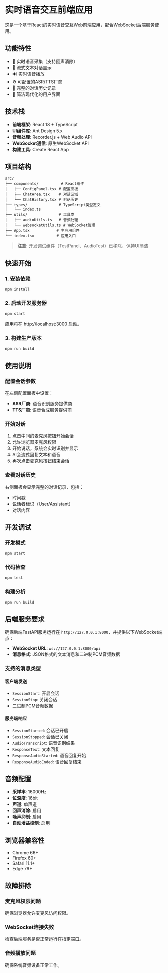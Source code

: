# 实时语音交互前端应用

这是一个基于React的实时语音交互Web前端应用，配合WebSocket后端服务使用。

## 功能特性

- 🎤 实时语音采集（支持回声消除）
- 💬 流式文本对话显示
- 🔊 实时语音播放
- ⚙️ 可配置的ASR/TTS厂商
- 📝 完整的对话历史记录
- 🎨 简洁现代化的用户界面

## 技术栈

- **前端框架**: React 18 + TypeScript
- **UI组件库**: Ant Design 5.x
- **音频处理**: Recorder.js + Web Audio API
- **WebSocket通信**: 原生WebSocket API
- **构建工具**: Create React App

## 项目结构

```
src/
├── components/          # React组件
│   ├── ConfigPanel.tsx # 配置面板
│   ├── ChatArea.tsx    # 对话区域
│   └── ChatHistory.tsx # 对话历史
├── types/              # TypeScript类型定义
│   └── index.ts
├── utils/              # 工具类
│   ├── audioUtils.ts   # 音频处理
│   └── websocketUtils.ts # WebSocket管理
├── App.tsx            # 主应用组件
└── index.tsx          # 应用入口
```

> **注意**: 开发调试组件（TestPanel、AudioTest）已移除，保持UI简洁

## 快速开始

### 1. 安装依赖

```bash
npm install
```

### 2. 启动开发服务器

```bash
npm start
```

应用将在 http://localhost:3000 启动。

### 3. 构建生产版本

```bash
npm run build
```

## 使用说明

### 配置会话参数

在左侧配置面板中设置：
- **ASR厂商**: 语音识别服务提供商
- **TTS厂商**: 语音合成服务提供商

### 开始对话

1. 点击中间的麦克风按钮开始会话
2. 允许浏览器麦克风权限
3. 开始说话，系统会实时识别并显示
4. AI会流式回复文本和语音
5. 再次点击麦克风按钮结束会话

### 查看对话历史

右侧面板会显示完整的对话记录，包括：
- 时间戳
- 说话者标识（User/Assistant）
- 对话内容

## 开发调试

### 开发模式

```bash
npm start
```

### 代码检查

```bash
npm test
```

### 构建分析

```bash
npm run build
```

## 后端服务要求

确保后端FastAPI服务运行在 `http://127.0.0.1:8000`，并提供以下WebSocket端点：

- **WebSocket URL**: `ws://127.0.0.1:8000/api`
- **消息格式**: JSON格式的文本消息和二进制PCM音频数据

### 支持的消息类型

#### 客户端发送
- `SessionStart`: 开启会话
- `SessionStop`: 关闭会话
- 二进制PCM音频数据

#### 服务端响应
- `SessionStarted`: 会话已开启
- `SessionStopped`: 会话已关闭
- `AudioTranscript`: 语音识别结果
- `ResponseText`: 文本回复
- `ResponseAudioStarted`: 语音回复开始
- `ResponseAudioEnded`: 语音回复结束

## 音频配置

- **采样率**: 16000Hz
- **位深度**: 16bit
- **声道**: 单声道
- **回声消除**: 启用
- **噪声抑制**: 启用
- **自动增益控制**: 启用

## 浏览器兼容性

- Chrome 66+
- Firefox 60+
- Safari 11.1+
- Edge 79+

## 故障排除

### 麦克风权限问题
确保浏览器允许麦克风访问权限。

### WebSocket连接失败
检查后端服务是否正常运行在指定端口。

### 音频播放问题
确保系统音频设备正常工作。
